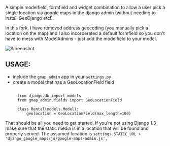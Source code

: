 A simple modelfield, formfield and widget combination to allow a user pick a single location via google maps
in the django admin (without needing to install GeoDjango etc!).

In this fork, I have removed address geocoding (you manually pick a location on the map) and I 
also incorperated a default formfield so you don't have to mess with ModelAdmins - just add the 
modelfield to your model. 

![Screenshot](https://github.com/pastylegs/django-gmap-admin/blob/master/screenshot.png)

USAGE:
------
- include the `gmap_admin` app in your `settings.py`
- create a model that has a GeoLocationField field
  <pre><code>
    from django.db import models
    from gmap_admin.fields import GeoLocationField
    
    class Rental(models.Model):
        geolocation = GeoLocationField(max_length=100)    
  </code></pre>
  
That should be all you need to get started. If you're not using Django 1.3
make sure that the static media is in a location that will be found and
properly served. The assumed location is `settings.STATIC_URL + 'django_google_maps/js/google-maps-admin.js',`
